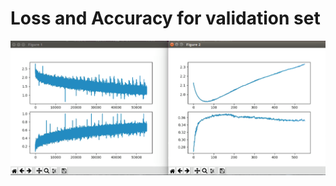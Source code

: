 # Loss and Accuracy for validation set

![Loss and Accuracy for validation set](Valid.png "Loss and Accuracy for validation set")